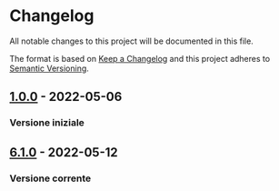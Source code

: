 # Changelog

All notable changes to this project will be documented in this file.

The format is based on [Keep a Changelog](http://keepachangelog.com/en/1.0.0/)
and this project adheres to [Semantic Versioning](http://semver.org/spec/v2.0.0.html).

## [1.0.0](https://github.com/regione-piemonte/apisan/releases/tag/1.0.0) - 2022-05-06

### Versione iniziale

## [6.1.0](https://github.com/regione-piemonte/apisan/releases/tag/6.1.0) - 2022-05-12

### Versione corrente

